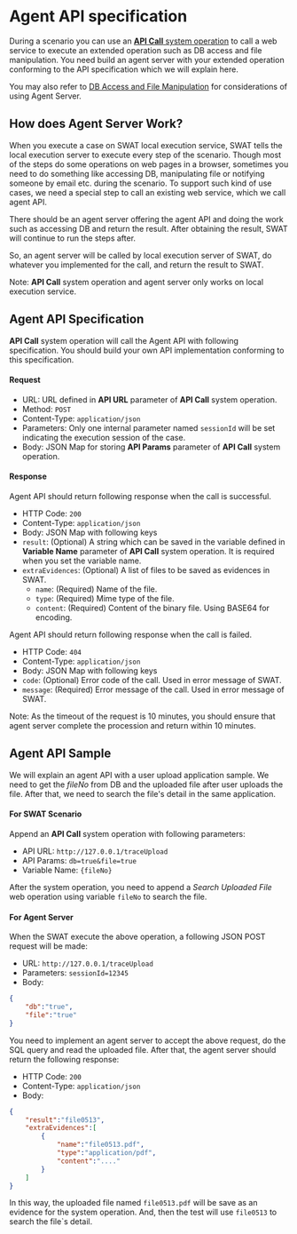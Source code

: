 Agent API specification
===

During a scenario you can use an [**API Call** system operation](ref_sys_operation.md#Operation_-_API_Call) to call a web service to execute an extended operation such as DB access and file manipulation. You need build an agent server with your extended operation conforming to the API specification which we will explain here. 

You may also refer to [DB Access and File Manipulation](article_api_call.md) for considerations of using Agent Server.

How does Agent Server Work? 
---

When you execute a case on SWAT local execution service, SWAT tells the local execution server to execute every step of the scenario. Though most of the steps do some operations on web pages in a browser, sometimes you need to do something like accessing DB, manipulating file or notifying someone by email etc. during the scenario. To support such kind of use cases, we need a special step to call an existing web service, which we call agent API. 

There should be an agent server offering the agent API and doing the work such as accessing DB and return the result. After obtaining the result, SWAT will continue to run the steps after.

So, an agent server will be called by local execution server of SWAT, do whatever you implemented for the call, and return the result to SWAT.

Note: **API Call** system operation and agent server only works on local execution service.

Agent API Specification
---

**API Call** system operation will call the Agent API with following specification. You should build your own API implementation conforming to this specification.

#### Request

* URL: URL defined in **API URL** parameter of **API Call** system operation.
* Method: `POST`
* Content-Type: `application/json`
* Parameters: Only one internal parameter named `sessionId` will be set indicating the execution session of the case.
* Body: JSON Map for storing **API Params** parameter of **API Call** system operation.

#### Response 

Agent API should return following response when the call is successful. 

* HTTP Code: `200`
* Content-Type: `application/json`
* Body: JSON Map with following keys
 * `result`: (Optional) A string which can be saved in the variable defined in **Variable Name** parameter of **API Call** system operation. It is required when you set the variable name. 
 * `extraEvidences`: (Optional) A list of files to be saved as evidences in SWAT.
   * `name`: (Required) Name of the file.
   * `type`: (Required) Mime type of the file.
   * `content`: (Required) Content of the binary file. Using BASE64 for encoding.

Agent API should return following response when the call is failed.

* HTTP Code: `404`
* Content-Type: `application/json`
* Body: JSON Map with following keys
 * `code`: (Optional) Error code of the call. Used in error message of SWAT.
 * `message`: (Required) Error message of the call. Used in error message of SWAT.

Note: As the timeout of the request is 10 minutes, you should ensure that agent server complete the procession and return within 10 minutes.

Agent API Sample
---

We will explain an agent API with a user upload application sample. We need to get the *fileNo* from DB and the uploaded file after user uploads the file. After that, we need to search the file's detail in the same application.

#### For SWAT Scenario

Append an **API Call** system operation with following parameters:

* API URL: `http://127.0.0.1/traceUpload`
* API Params: `db=true&file=true`
* Variable Name: `{fileNo}`

After the system operation, you need to append a *Search Uploaded File* web operation using variable `fileNo` to search the file.

#### For Agent Server

When the SWAT execute the above operation, a following JSON POST request will be made:

* URL: `http://127.0.0.1/traceUpload`
* Parameters: `sessionId=12345`
* Body:
```json
{
	"db":"true",
	"file":"true"
}
```

You need to implement an agent server to accept the above request, do the SQL query and read the uploaded file. After that, the agent server should return the following response:

* HTTP Code: `200`
* Content-Type: `application/json`
* Body:
```json
{
	"result":"file0513",
	"extraEvidences":[
		{
			"name":"file0513.pdf",
			"type":"application/pdf",
			"content":"...."
		}
	]
}
```

In this way, the uploaded file named `file0513.pdf` will be save as an evidence for the system operation. And, then the test will use `file0513` to search the file`s detail.
